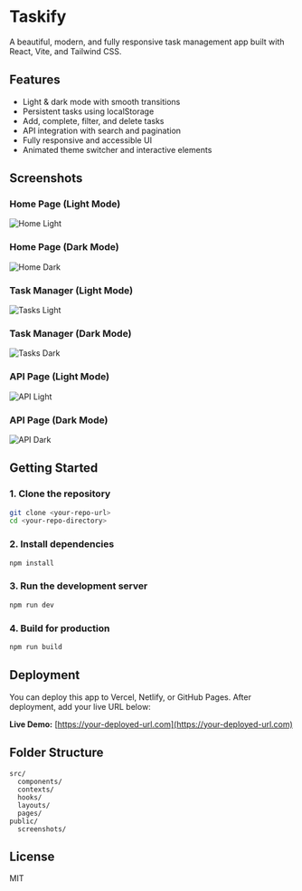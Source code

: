 # Taskify

A beautiful, modern, and fully responsive task management app built with React, Vite, and Tailwind CSS.

## Features
- Light & dark mode with smooth transitions
- Persistent tasks using localStorage
- Add, complete, filter, and delete tasks
- API integration with search and pagination
- Fully responsive and accessible UI
- Animated theme switcher and interactive elements

## Screenshots

### Home Page (Light Mode)
![Home Light](public/screenshots/home-light.png)

### Home Page (Dark Mode)
![Home Dark](public/screenshots/home-dark.png)

### Task Manager (Light Mode)
![Tasks Light](public/screenshots/tasks-light.png)

### Task Manager (Dark Mode)
![Tasks Dark](public/screenshots/tasks-dark.png)

### API Page (Light Mode)
![API Light](public/screenshots/api-light.png)

### API Page (Dark Mode)
![API Dark](public/screenshots/api-dark.png)

## Getting Started

### 1. Clone the repository
```bash
git clone <your-repo-url>
cd <your-repo-directory>
```

### 2. Install dependencies
```bash
npm install
```

### 3. Run the development server
```bash
npm run dev
```

### 4. Build for production
```bash
npm run build
```

## Deployment
You can deploy this app to Vercel, Netlify, or GitHub Pages. After deployment, add your live URL below:

**Live Demo:** [https://your-deployed-url.com](https://your-deployed-url.com)

## Folder Structure
```
src/
  components/
  contexts/
  hooks/
  layouts/
  pages/
public/
  screenshots/
```

## License
MIT
